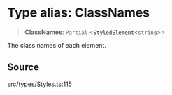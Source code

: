 # Type alias: ClassNames

> **ClassNames**: `Partial` \<[`StyledElement`](StyledElement.md)\<`string`\>\>

The class names of each element.

## Source

[src/types/Styles.ts:115](https://github.com/gpbl/react-day-picker/blob/a604fd23887c832117da414a9c63b1b84efb97d9/src/types/Styles.ts#L115)
